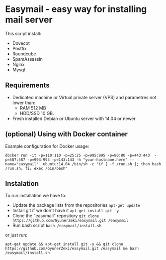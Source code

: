 # Easymail - easy way for installing mail server
This script install:
- Dovecot
- Postfix
- Roundcube
- SpamAssassin
- Nginx 
- Mysql

## Requirements
- Dedicated machine or Virtual private server (VPS) and parametres not lower than:
  - RAM 512 MB 
  - HDD/SSD 10 GB.
- Fresh installed Debian or Ubuntu server with 14.04 or newer.

## (optional) Using with Docker container
Example configuration for Docker usage:
```
docker run -it -p=110:110 -p=25:25 -p=995:995 -p=80:80 -p=443:443  -p=587:587 -p=993:993 -p=143:143 -h "your-hostname.here" --name="easymail"  ubuntu:14.04 /bin/sh -c "if [ -f /run.sh ]; then bash /run.sh; fi; exec /bin/bash"
```

## Instalation
To run installation we have to:
- Update the package lists from the repositories ```apt-get update``` 
- Install git if we don't have it ```apt-get install git -y ```
- Clone the "easymail" repository ```git clone https://github.com/GyunerZeki/easymail.git /easymail```
- Run bash script ```bash /easymail/install.sh```

or just run:
```
apt-get update && apt-get install git -y && git clone https://github.com/GyunerZeki/easymail.git /easymail && bash /easymail/install.sh
```
